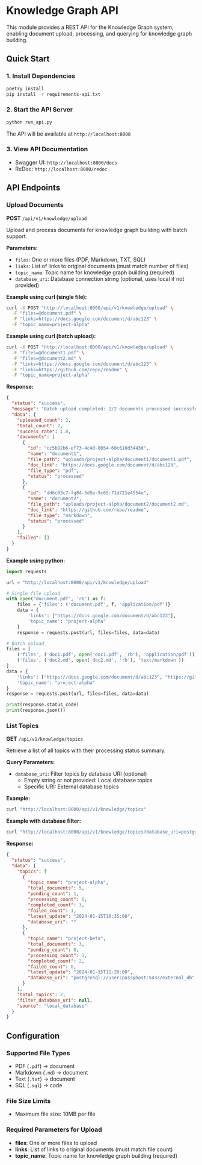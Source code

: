 # Knowledge Graph API

This module provides a REST API for the Knowledge Graph system, enabling document upload, processing, and querying for knowledge graph building.

## Quick Start

### 1. Install Dependencies

```bash
poetry install
pip install -r requirements-api.txt
```

### 2. Start the API Server

```bash
python run_api.py
```

The API will be available at `http://localhost:8000`

### 3. View API Documentation

- Swagger UI: `http://localhost:8000/docs`
- ReDoc: `http://localhost:8000/redoc`

## API Endpoints

### Upload Documents

**POST** `/api/v1/knowledge/upload`

Upload and process documents for knowledge graph building with batch support.

**Parameters:**
- `files`: One or more files (PDF, Markdown, TXT, SQL)
- `links`: List of links to original documents (must match number of files)
- `topic_name`: Topic name for knowledge graph building (required)
- `database_uri`: Database connection string (optional, uses local if not provided)

**Example using curl (single file):**

```bash
curl -X POST "http://localhost:8000/api/v1/knowledge/upload" \
  -F "files=@document.pdf" \
  -F "links=https://docs.google.com/document/d/abc123" \
  -F "topic_name=project-alpha"
```

**Example using curl (batch upload):**

```bash
curl -X POST "http://localhost:8000/api/v1/knowledge/upload" \
  -F "files=@document1.pdf" \
  -F "files=@document2.md" \
  -F "links=https://docs.google.com/document/d/abc123" \
  -F "links=https://github.com/repo/readme" \
  -F "topic_name=project-alpha"
```

**Response:**
```json
{
  "status": "success",
  "message": "Batch upload completed: 2/2 documents processed successfully",
  "data": {
    "uploaded_count": 2,
    "total_count": 2,
    "success_rate": 1.0,
    "documents": [
      {
        "id": "cc5b92b6-ef73-4c4d-8b54-60c610d3443d",
        "name": "document1",
        "file_path": "uploads/project-alpha/document1/document1.pdf",
        "doc_link": "https://docs.google.com/document/d/abc123",
        "file_type": "pdf",
        "status": "processed"
      },
      {
        "id": "dd6c03c7-fg84-5d5e-9c65-71d721e4554e",
        "name": "document2",
        "file_path": "uploads/project-alpha/document2/document2.md",
        "doc_link": "https://github.com/repo/readme",
        "file_type": "markdown",
        "status": "processed"
      }
    ],
    "failed": []
  }
}
```

**Example using python:**

```python
import requests

url = "http://localhost:8000/api/v1/knowledge/upload"

# Single file upload
with open("document.pdf", 'rb') as f:
    files = {'files': ('document.pdf', f, 'application/pdf')}
    data = {
        'links': ["https://docs.google.com/document/d/abc123"],
        'topic_name': "project-alpha"
    }
    response = requests.post(url, files=files, data=data)

# Batch upload
files = [
    ('files', ('doc1.pdf', open('doc1.pdf', 'rb'), 'application/pdf')),
    ('files', ('doc2.md', open('doc2.md', 'rb'), 'text/markdown'))
]
data = {
    'links': ["https://docs.google.com/document/d/abc123", "https://github.com/repo/readme"],
    'topic_name': "project-alpha"
}
response = requests.post(url, files=files, data=data)

print(response.status_code)
print(response.json())
```

### List Topics

**GET** `/api/v1/knowledge/topics`

Retrieve a list of all topics with their processing status summary.

**Query Parameters:**
- `database_uri`: Filter topics by database URI (optional)
  - Empty string or not provided: Local database topics
  - Specific URI: External database topics

**Example:**
```bash
curl "http://localhost:8000/api/v1/knowledge/topics"
```

**Example with database filter:**
```bash
curl "http://localhost:8000/api/v1/knowledge/topics?database_uri=postgresql://user:pass@host:5432/db"
```

**Response:**
```json
{
  "status": "success",
  "data": {
    "topics": [
      {
        "topic_name": "project-alpha",
        "total_documents": 5,
        "pending_count": 1,
        "processing_count": 0,
        "completed_count": 3,
        "failed_count": 1,
        "latest_update": "2024-01-15T10:35:00",
        "database_uri": ""
      },
      {
        "topic_name": "project-beta",
        "total_documents": 3,
        "pending_count": 0,
        "processing_count": 1,
        "completed_count": 2,
        "failed_count": 0,
        "latest_update": "2024-01-15T11:20:00",
        "database_uri": "postgresql://user:pass@host:5432/external_db"
      }
    ],
    "total_topics": 2,
    "filter_database_uri": null,
    "source": "local_database"
  }
}
```

## Configuration

### Supported File Types
- PDF (`.pdf`) → document
- Markdown (`.md`) → document  
- Text (`.txt`) → document
- SQL (`.sql`) → code

### File Size Limits
- Maximum file size: 10MB per file

### Required Parameters for Upload
- **files**: One or more files to upload
- **links**: List of links to original documents (must match file count)
- **topic_name**: Topic name for knowledge graph building (required)
